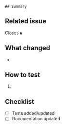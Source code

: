     ## Summary
<!-- Short description of the change -->

## Related issue
Closes #<issue-number>

## What changed
- 

## How to test
1. 

## Checklist
- [ ] Tests added/updated
- [ ] Documentation updated
